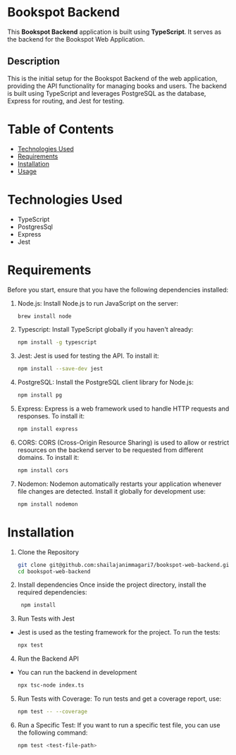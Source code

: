 # Bookspot Backend

This **Bookspot Backend** application is built using **TypeScript**. It serves as the backend for the Bookspot Web Application.

## Description

This is the initial setup for the Bookspot Backend of the web application, providing the API functionality for managing books and users. The backend is built using TypeScript and leverages PostgreSQL as the database, Express for routing, and Jest for testing.

# Table of Contents

- [Technologies Used](#technologies-used)
- [Requirements](#requirements)
- [Installation](#installation)
- [Usage](#usage)

# Technologies Used

- TypeScript
- PostgresSql
- Express
- Jest

# Requirements

Before you start, ensure that you have the following dependencies installed:

1. Node.js:
   Install Node.js to run JavaScript on the server:

   ```bash
   brew install node
   ```

2. Typescript:
   Install TypeScript globally if you haven't already:
   ```bash
   npm install -g typescript
   ```
3. Jest:
   Jest is used for testing the API. To install it:
   ```bash
   npm install --save-dev jest
   ```
4. PostgreSQL:
   Install the PostgreSQL client library for Node.js:
   ```bash
   npm install pg
   ```
5. Express: Express is a web framework used to handle HTTP requests and responses. To install it:
    ```bash
   npm install express
   ```

6. CORS:
   CORS (Cross-Origin Resource Sharing) is used to allow or restrict resources on the backend server to be requested from different domains. To install it:

    ```bash
    npm install cors
   ```

7. Nodemon:
   Nodemon automatically restarts your application whenever file changes are detected. Install it globally for development use:

    ```bash
    npm install nodemon
   ```

# Installation

1. Clone the Repository

   ```bash
   git clone git@github.com:shailajanimmagari7/bookspot-web-backend.git
   cd bookspot-web-backend
   ```

2. Install dependencies
   Once inside the project directory, install the required dependencies:
   ```bash
    npm install
   ```
3. Run Tests with Jest

- Jest is used as the testing framework for the project. To run the tests:
  ```bash
  npx test
  ```

4. Run the Backend API

- You can run the backend in development
  ```bash
  npx tsc-node index.ts
  ```

5. Run Tests with Coverage:
   To run tests and get a coverage report, use:
   ```bash
   npm test -- --coverage
   ```
6. Run a Specific Test:
   If you want to run a specific test file, you can use the following command:
   ```bash
   npm test <test-file-path>
   ```
